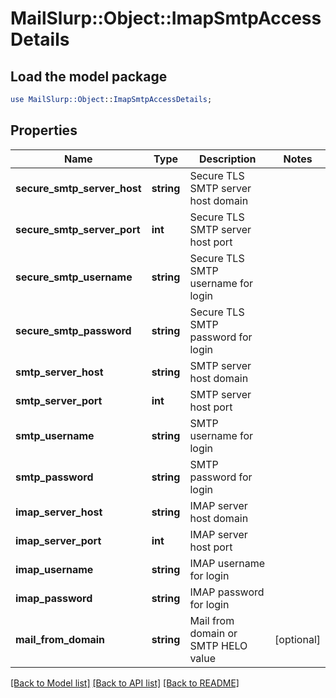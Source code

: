 # MailSlurp::Object::ImapSmtpAccessDetails

## Load the model package
```perl
use MailSlurp::Object::ImapSmtpAccessDetails;
```

## Properties
Name | Type | Description | Notes
------------ | ------------- | ------------- | -------------
**secure_smtp_server_host** | **string** | Secure TLS SMTP server host domain | 
**secure_smtp_server_port** | **int** | Secure TLS SMTP server host port | 
**secure_smtp_username** | **string** | Secure TLS SMTP username for login | 
**secure_smtp_password** | **string** | Secure TLS SMTP password for login | 
**smtp_server_host** | **string** | SMTP server host domain | 
**smtp_server_port** | **int** | SMTP server host port | 
**smtp_username** | **string** | SMTP username for login | 
**smtp_password** | **string** | SMTP password for login | 
**imap_server_host** | **string** | IMAP server host domain | 
**imap_server_port** | **int** | IMAP server host port | 
**imap_username** | **string** | IMAP username for login | 
**imap_password** | **string** | IMAP password for login | 
**mail_from_domain** | **string** | Mail from domain or SMTP HELO value | [optional] 

[[Back to Model list]](../README#documentation-for-models) [[Back to API list]](../README#documentation-for-api-endpoints) [[Back to README]](../README)


